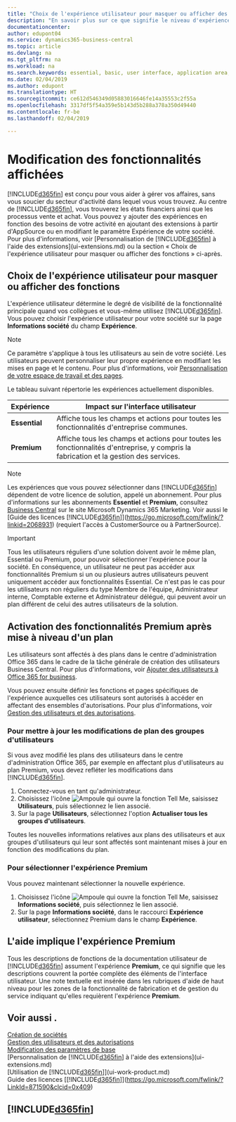 ```yaml
---
title: "Choix de l'expérience utilisateur pour masquer ou afficher des fonctions avancées | Microsoft Docs"
description: "En savoir plus sur ce que signifie le niveau d'expérience Essentiel et Premium pour l'interface utilisateur, les domaines d'application, et votre société."
documentationcenter: 
author: edupont04
ms.service: dynamics365-business-central
ms.topic: article
ms.devlang: na
ms.tgt_pltfrm: na
ms.workload: na
ms.search.keywords: essential, basic, user interface, application area, experience
ms.date: 02/04/2019
ms.author: edupont
ms.translationtype: HT
ms.sourcegitcommit: ce612d546349d05883016646fe14a35553c2f55a
ms.openlocfilehash: 3317df5f54a359e5b143d5b288a378a350d49440
ms.contentlocale: fr-be
ms.lasthandoff: 02/04/2019

---
```

# <a name="changing-which-features-are-displayed"></a>Modification des fonctionnalités affichées
[!INCLUDE[d365fin](includes/d365fin_md.md)] est conçu pour vous aider à gérer vos affaires, sans vous soucier du secteur d'activité dans lequel vous vous trouvez. Au centre de [!INCLUDE[d365fin](includes/d365fin_md.md)], vous trouverez les états financiers ainsi que les processus vente et achat. Vous pouvez y ajouter des expériences en fonction des besoins de votre activité en ajoutant des extensions à partir d'AppSource ou en modifiant le paramètre Expérience de votre société. Pour plus d'informations, voir [Personnalisation de [!INCLUDE[d365fin](includes/d365fin_md.md)] à l'aide des extensions](ui-extensions.md) ou la section « Choix de l'expérience utilisateur pour masquer ou afficher des fonctions » ci-après.

## <a name="choosing-a-user-experience-to-show-or-hide-features"></a>Choix de l'expérience utilisateur pour masquer ou afficher des fonctions
L'expérience utilisateur détermine le degré de visibilité de la fonctionnalité principale quand vos collègues et vous-même utilisez [!INCLUDE[d365fin](includes/d365fin_md.md)]. Vous pouvez choisir l'expérience utilisateur pour votre société sur la page **Informations société** du champ **Expérience**.

> [!NOTE]  
> Ce paramètre s'applique à tous les utilisateurs au sein de votre société. Les utilisateurs peuvent personnaliser leur propre expérience en modifiant les mises en page et le contenu. Pour plus d'informations, voir [Personnalisation de votre espace de travail et des pages](ui-personalization-user.md).  

Le tableau suivant répertorie les expériences actuellement disponibles.

| Expérience | Impact sur l'interface utilisateur |
| --- | --- |
| **Essential** |Affiche tous les champs et actions pour toutes les fonctionnalités d'entreprise communes.|
| **Premium** |Affiche tous les champs et actions pour toutes les fonctionnalités d'entreprise, y compris la fabrication et la gestion des services.|

> [!NOTE]  
> Les expériences que vous pouvez sélectionner dans [!INCLUDE[d365fin](includes/d365fin_md.md)] dépendent de votre licence de solution, appelé un abonnement. Pour plus d'informations sur les abonnements **Essentiel** et **Premium**, consultez [Business Central](https://go.microsoft.com/fwlink/?linkid=870242) sur le site Microsoft Dynamics 365 Marketing. Voir aussi le [Guide des licences [!INCLUDE[d365fin](includes/d365fin_md.md)]](https://go.microsoft.com/fwlink/?linkid=2068931) (requiert l'accès à CustomerSource ou à PartnerSource).

> [!IMPORTANT]  
> Tous les utilisateurs réguliers d'une solution doivent avoir le même plan, Essential ou Premium, pour pouvoir sélectionner l'expérience pour la société. En conséquence, un utilisateur ne peut pas accéder aux fonctionnalités Premium si un ou plusieurs autres utilisateurs peuvent uniquement accéder aux fonctionnalités Essential. Ce n'est pas le cas pour les utilisateurs non réguliers du type Membre de l'équipe, Administrateur interne, Comptable externe et Administrateur délégué, qui peuvent avoir un plan différent de celui des autres utilisateurs de la solution.

## <a name="enabling-premium-features-after-upgrading-a-plan"></a>Activation des fonctionnalités Premium après mise à niveau d'un plan
Les utilisateurs sont affectés à des plans dans le centre d'administration Office 365 dans le cadre de la tâche générale de création des utilisateurs Business Central. Pour plus d'informations, voir [Ajouter des utilisateurs à Office 365 for business](https://support.office.com/en-us/article/Add-users-to-Office-365-for-business-435ccec3-09dd-4587-9ebd-2f3cad6bc2bc).

Vous pouvez ensuite définir les fonctions et pages spécifiques de l'expérience auxquelles ces utilisateurs sont autorisés à accéder en affectant des ensembles d'autorisations. Pour plus d'informations, voir [Gestion des utilisateurs et des autorisations](ui-how-users-permissions.md).

### <a name="to-update-plan-changes-in-users-groups"></a>Pour mettre à jour les modifications de plan des groupes d'utilisateurs
Si vous avez modifié les plans des utilisateurs dans le centre d'administration Office 365, par exemple en affectant plus d'utilisateurs au plan Premium, vous devez refléter les modifications dans [!INCLUDE[d365fin](includes/d365fin_md.md)].

1. Connectez-vous en tant qu'administrateur.
2. Choisissez l'icône ![Ampoule qui ouvre la fonction Tell Me](media/ui-search/search_small.png "Dites-moi ce que vous voulez faire"), saisissez **Utilisateurs**, puis sélectionnez le lien associé.
3. Sur la page **Utilisateurs**, sélectionnez l'option **Actualiser tous les groupes d'utilisateurs**.

Toutes les nouvelles informations relatives aux plans des utilisateurs et aux groupes d'utilisateurs qui leur sont affectés sont maintenant mises à jour en fonction des modifications du plan.

### <a name="to-select-the-premium-experience"></a>Pour sélectionner l'expérience Premium
Vous pouvez maintenant sélectionner la nouvelle expérience.
1. Choisissez l'icône ![Ampoule qui ouvre la fonction Tell Me](media/ui-search/search_small.png "Dites-moi ce que vous voulez faire"), saisissez **Informations société**, puis sélectionnez le lien associé.
2. Sur la page **Informations société**, dans le raccourci **Expérience utilisateur**, sélectionnez Premium dans le champ **Expérience**.

## <a name="help-assumes-premium-experience"></a>L'aide implique l'expérience Premium
Tous les descriptions de fonctions de la documentation utilisateur de [!INCLUDE[d365fin](includes/d365fin_md.md)] assument l'expérience **Premium**, ce qui signifie que les descriptions couvrent la portée complète des éléments de l'interface utilisateur. Une note textuelle est insérée dans les rubriques d'aide de haut niveau pour les zones de la fonctionnalité de fabrication et de gestion du service indiquant qu'elles requièrent l'expérience **Premium**.

## <a name="see-also"></a>Voir aussi .
[Création de sociétés](about-new-company.md)  
[Gestion des utilisateurs et des autorisations](ui-how-users-permissions.md)    
[Modification des paramètres de base](ui-change-basic-settings.md)  
[Personnalisation de [!INCLUDE[d365fin](includes/d365fin_md.md)] à l'aide des extensions](ui-extensions.md)  
[Utilisation de [!INCLUDE[d365fin](includes/d365fin_md.md)]](ui-work-product.md)  
Guide des licences [[!INCLUDE[d365fin](includes/d365fin_md.md)]](https://go.microsoft.com/fwlink/?LinkId=871590&clcid=0x409)

## [!INCLUDE[d365fin](includes/free_trial_md.md)]  

